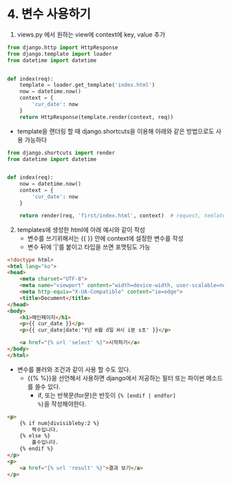 # 4. 변수 사용하기

1. views.py 에서 원하는 view에 context에 key, value 추가

```python
from django.http import HttpResponse
from django.template import loader
from datetime import datetime


def index(req):
	template = loader.get_template('index.html')
	now = datetime.now()
	context = {
		'cur_date': now
	}
	return HttpResponse(template.render(context, req))
```

- template을 랜더링 할 때 django.shortcuts을 이용해 아래와 같은 방법으로도 사용 가능하다
```python
from django.shortcuts import render
from datetime import datetime


def index(req):
	now = datetime.now()
	context = {
		'cur_date': now
	}

	return render(req, 'first/index.html', context)  # request, temlate 이름, context
```

2. templates에 생성한 html에 아래 예시와 같이 작성
	- 변수를 쓰기위해서는 {{ }} 안에 context에 설정한 변수를 작성
	- 변수 뒤에 '|'를 붙이고 타입을 쓰면 포맷팅도 가능

```html
<!doctype html>
<html lang="ko">
<head>
	<meta charset="UTF-8">
	<meta name="viewport" content="width=device-width, user-scalable=no, initial-scale=1.0, maximum-scale=1.0, minimum-scale=1.0">
	<meta http-equiv="X-UA-Compatible" content="ie=edge">
	<title>Document</title>
</head>
<body>
	<h1>메인페이지</h1>
	<p>{{ cur_date }}</p>
	<p>{{ cur_date|date:'Y년 m월 d일 H시 i분 s초' }}</p>

	<a href="{% url 'select' %}">시작하기</a>
</body>
</html>
```
- 변수를 불러와 조건과 같이 사용 할 수도 있다.
  - {{% %}}을 선언해서 사용하면 django에서 저공하는 필터 또는 파이썬 메소드를 쓸수 있다.
    - if, 또는 반복문(for문)은 반듯이 <code>{% [endif | endfor] %}</code>을 작성해야한다.
```html
<p>
	{% if num|divisibleby:2 %}
		짝수입니다.
	{% else %}
		홀수입니다.
	{% endif %}
</p>
<p>
	<a href="{% url 'result' %}">결과 보기</a>
</p>
```
